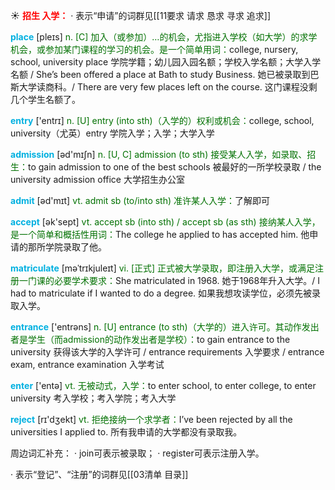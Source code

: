 ☀ <font color="red">**招生 入学：**</font>
· 表示“申请”的词群见[[11要求 请求 恳求 寻求 追求]]

<font color="sky blue">**place**</font> [pleɪs] 
<font color="rgb(227, 108, 9)">n. [C] 加入（或参加）…的机会，尤指进入学校（如大学）的求学机会，或参加某门课程的学习的机会。是一个简单用词：</font>college, nursery, school, university place 学院学籍；幼儿园入园名额；学校入学名额；大学入学名额 / She’s been offered a place at Bath to study Business. 她已被录取到巴斯大学读商科。/ There are very few places left on the course. 这门课程没剩几个学生名额了。

<font color="sky blue">**entry**</font> ['entrɪ] 
<font color="rgb(227, 108, 9)">n. [U] entry (into sth)（入学的）权利或机会：</font>college, school, university（尤英）entry 学院入学；入学；大学入学

<font color="sky blue">**admission**</font> [əd'mɪʃn] 
<font color="rgb(227, 108, 9)">n. [U, C] admission (to sth) 接受某人入学，如录取、招生：</font>to gain admission to one of the best schools 被最好的一所学校录取 / the university admission office 大学招生办公室

<font color="sky blue">**admit**</font> [əd'mɪt] 
<font color="rgb(227, 108, 9)">vt. admit sb (to/into sth) 准许某人入学：</font>了解即可

<font color="sky blue">**accept**</font> [ək'sept] 
<font color="rgb(227, 108, 9)">vt. accept sb (into sth) / accept sb (as sth) 接纳某人入学，是一个简单和概括性用词：</font>The college he applied to has accepted him. 他申请的那所学院录取了他。
           
<font color="sky blue">**matriculate**</font> [məˈtrɪkjuleɪt]
<font color="rgb(227, 108, 9)">vi. [正式] 正式被大学录取，即注册入大学，或满足注册一门课的必要学术要求：</font>She matriculated in 1968. 她于1968年升入大学。/ I had to matriculate if I wanted to do a degree. 如果我想攻读学位，必须先被录取入学。

<font color="sky blue">**entrance**</font> ['entrəns] 
<font color="rgb(227, 108, 9)">n. [U] entrance (to sth)（大学的）进入许可。其动作发出者是学生（而admission的动作发出者是学校）：</font>to gain entrance to the university 获得该大学的入学许可 / entrance requirements 入学要求 / entrance exam, entrance examination 入学考试

<font color="sky blue">**enter**</font> ['entə] 
<font color="rgb(227, 108, 9)">vt. 无被动式，入学：</font>to enter school, to enter college, to enter university 考入学校；考入学院；考入大学

<font color="sky blue">**reject**</font> [rɪ'dӡekt] 
<font color="rgb(227, 108, 9)">vt. 拒绝接纳一个求学者：</font>I’ve been rejected by all the universities I applied to. 所有我申请的大学都没有录取我。

周边词汇补充：
· join可表示被录取；
· register可表示注册入学。

· 表示“登记”、“注册”的词群见[[03清单 目录]]


